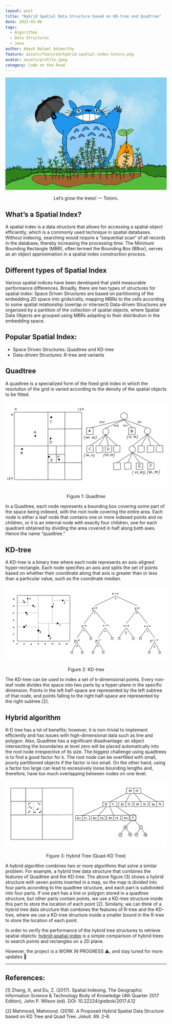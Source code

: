 ```yaml
---
layout: post
title: "Hybrid Spatial Data Structure based on KD-tree and Quadtree"
date: 2022-03-06
tags:
  - Algorithms
  - Data Structures
  - Java
author: Adesh Nalpet Adimurthy
feature: assets/featured/hybrid-spatial-index-totoro.png
avatar: assets/profile.jpeg
category: Code on the Road
---
```


<img src="./assets/featured/hybrid-spatial-index-totoro.png" /> 
<p style="text-align: center;">Let’s grow the trees! — Totoro.</p>

## What’s a Spatial Index?

A spatial index is a data structure that allows for accessing a spatial object efficiently, which is a commonly used technique in spatial databases. Without indexing, searching would require a “sequential scan” of all records in the database, thereby increasing the processing time. The Minimum Bounding Rectangle (MBR), often termed the Bounding Box (BBox), serves as an object approximation in a spatial index construction process.

## Different types of Spatial Index

Various spatial indices have been developed that yield measurable performance differences. Broadly, there are two types of structures for spatial index:
Space Driven Structures are based on partitioning of the embedding 2D space into grids/cells, mapping MBRs to the cells according to some spatial relationship (overlap or intersect)
Data-driven Structures are organized by a partition of the collection of spatial objects, where Spatial Data Objects are grouped using MBRs adapting to their distribution in the embedding space.

## Popular Spatial Index:

- Space Driven Structures: Quadtree and KD-tree
- Data-driven Structures: R-tree and variants

## Quadtree
A quadtree is a specialized form of the fixed grid index in which the resolution of the grid is varied according to the density of the spatial objects to be fitted.

<img src="./assets/posts/quad-tree.png" /> 
<p style="text-align: center;">Figure 1: Quadtree</p>

In a Quadtree, each node represents a bounding box covering some part of the space being indexed, with the root node covering the entire area. Each node is either a leaf node that contains one or more indexed points and no children, or it is an internal node with exactly four children, one for each quadrant obtained by dividing the area covered in half along both axes. Hence the name “quadtree.”

## KD-tree

A KD-tree is a binary tree where each node represents an axis-aligned hyper-rectangle. Each node specifies an axis and splits the set of points based on whether their coordinate along that axis is greater than or less than a particular value, such as the coordinate median.

<img src="./assets/posts/kd-tree.png" /> 
<p style="text-align: center;">Figure 2: KD-tree</p>

The KD-tree can be used to index a set of k-dimensional points. Every non-leaf node divides the space into two parts by a hyper-plane in the specific dimension. Points in the left half-space are represented by the left subtree of that node, and points falling to the right half-space are represented by the right subtree [2].

## Hybrid algorithm

K-D tree has a lot of benefits; however, it is non-trivial to implement efficiently and has issues with high-dimensional data such as line and polygon. Also, Quadtree has a significant disadvantage: an object intersecting the boundaries at level zero will be placed automatically into the root node irrespective of its size. The biggest challenge using quadtrees is to find a good factor for k. The root node can be overfilled with small, poorly partitioned objects if the factor is too small. On the other hand, using a factor too large can lead to excessively loose bounding lengths and, therefore, have too much overlapping between nodes on one level.

<img src="./assets/posts/hybrid-tree.png" /> 
<p style="text-align: center;">Figure 3: Hybrid Tree (Quad-KD Tree)</p>

A hybrid algorithm combines two or more algorithms that solve a similar problem. For example, a hybrid tree data structure that combines the features of Quadtree and the KD-tree. The above figure (3) shows a hybrid structure with seven points inserted in a map, so the map is divided into four parts according to the quadtree structure, and each part is subdivided into four parts. If one part has a line or polygon stored in a quadtree structure, but other parts contain points, we use a KD-tree structure inside this part to store the location of each point [2].
Similarly, we can think of a hybrid tree data structure that combines the features of R-tree and the KD-tree, where we use a KD-tree structure inside a smaller bound in the R-tree to store the location of each point.

In order to verify the performance of the hybrid tree structures to retrieve spatial objects: [hybrid-spatial-index](https://github.com/addu390/hybrid-spatial-index) is a simple comparison of hybrid trees to search points and rectangles on a 2D plane.

However, the project is a WORK IN PROGRESS ⚠️, and stay tuned for more updates 🚀

<hr>

## References:

[1] Zhang, X, and Du, Z. (2017). Spatial Indexing. The Geographic Information Science & Technology Body of Knowledge (4th Quarter 2017 Edition), John P. Wilson (ed). DOI: 10.22224/gistbok/2017.4.12

[2] Mahmood, Mahmood. (2019). A Proposed Hybrid Spatial Data Structure based on KD Tree and Quad Tree. Jokull. 69. 2–6.
